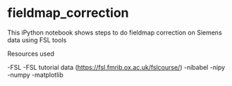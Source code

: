 # fieldmap_correction
This iPython notebook shows steps to do fieldmap correction on Siemens data using FSL tools

Resources used

-FSL
-FSL tutorial data (https://fsl.fmrib.ox.ac.uk/fslcourse/)
-nibabel
-nipy
-numpy
-matplotlib
